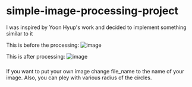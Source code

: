 # simple-image-processing-project
I was inspired by Yoon Hyup's work and decided to implement something similar to it

This is before the processing:
![image](https://github.com/ZholamanKuangaliyev/simple-image-processing-project/assets/112862577/1eeb49bf-4005-42c7-a7c7-ba3adfac882f)

This is after processing:
![image](https://github.com/ZholamanKuangaliyev/simple-image-processing-project/assets/112862577/8a6d3a6f-ba85-4319-b2d7-bc9b699fc2cc)

###
If you want to put your own image change file_name to the name of your image. Also, you can pley with various radius of the circles.
